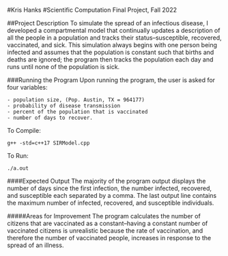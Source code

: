 #Kris Hanks
#Scientific Computation Final Project, Fall 2022

##Project Description
To simulate the spread of an infectious disease, I developed a compartmental model that continually updates a description of all the people in a population and tracks their status–susceptible, recovered, vaccinated, and sick. This simulation always begins with one person being infected and assumes that the population is constant such that births and deaths are ignored; the program then tracks the population each day and runs until none of the population is sick.


###Running the Program
Upon running the program, the user is asked for four variables: 

	- population size, (Pop. Austin, TX = 964177)
	- probability of disease transmission
	- percent of the population that is vaccinated
	- number of days to recover. 

To Compile:

	g++ -std=c++17 SIRModel.cpp

To Run:

	./a.out

####Expected Output
The majority of the program output displays the number of days since the first infection, the number infected, recovered, and susceptible each separated by a comma. The last output line contains the maximum number of infected, recovered, and susceptible individuals.


#####Areas for Improvement
The program calculates the number of citizens that are vaccinated as a constant–having a constant number of vaccinated citizens is unrealistic because the rate of vaccination, and therefore the number of vaccinated people, increases in response to the spread of an illness.

